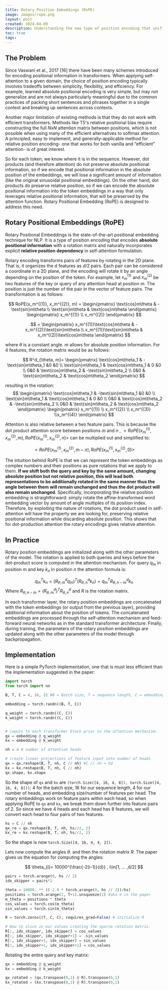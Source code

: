 ```yaml
---
title: Rotary Position Embeddings (RoPE)
image: images/rope.png
layout: post
created: 2024-04-09
description: Understanding the new type of position encoding that unifies absolute and relative approaches.
toc: true
tags:
---
```

## The Problem
Since Vaswani et al., 2017 [16] there have been many schemes introduced for encoding positional information in transformers. When applying self-attention to a given domain, the choice of position encoding typically involves tradeoffs between simplicity, flexibility, and efficiency. For example, learned absolute positional encoding is very simple, but may not generalize and are not always particularly meaningful due to the common practices of packing short sentences and phrases together in a single context and breaking up sentences across contexts.

Another major limitation of existing methods is that they do not work with efficient transformers. Methods like T5's relative positional bias require constructing the full $N\text{x}N$ attention matrix between positions, which is not possible when using many of the efficient alternatives to softmax attention. A principled, easy to implement, and generally-applicable method for relative position encoding- one that works for both vanilla and “efficient” attention- is of great interest. 

So for each token, we know where it is in the sequence. However, dot products (and therefore attention) do not preserve absolute positional information, so if we encode that positional information in the absolute position of the embeddings, we will lose a significant amount of information (like the original sinusoidal positional embeddings). On the other hand, dot products do preserve relative position, so if we can encode the absolute positional information into the token embeddings in a way that only leverages relative positional information, that will be preserved by the attention function. Rotary Positional Embedding (RoPE) is designed to address this need.
## Rotary Positional Embeddings (RoPE)
Rotary Positional Embeddings is the state-of-the-art positional embedding technique for NLP. It is a type of position encoding that encodes **absolute positional information** with a rotation matrix and naturally incorporates explicit **relative position** **dependency** in self-attention formulation. 

Rotary encoding transforms pairs of features by rotating in the 2D plane. That is, it organizes the d features as $d/2$​ pairs. Each pair can be considered a coordinate in a 2D plane, and the encoding will rotate it by an angle depending on the position of the token. For example, let $x_m^{(1)}$ and $x_m^{(2)}$ be two features of the key or query of any attention head at position $m$. The position is just the number of the pair in the vector of feature pairs. The transformation is as follows:

$$
RoPE(x_m^{(1)}, x_m^{(2)}, m) = \begin{pmatrix}
\text{cos}m\theta & -\text{sin}m\theta 
\\ \text{sin}m\theta  & \text{cos}m\theta 
\end{pmatrix}
\begin{pmatrix} x_m^{(1)}
\\ 
x_m^{(2)}
\end{pmatrix}
$$

$$
 = \begin{pmatrix}
x_m^{(1)}\text{cos}m\theta & -x_m^{(2)}\text{sin}m\theta 
\\ x_m^{(1)}\text{sin}m\theta  & x_m^{(2)}\text{cos}m\theta 
\end{pmatrix}
$$

where $\theta$ is a constant angle. $m$ allows for absolute position information. For 4 features, the rotation matrix would be as follows:

$$
R^d_{\theta, m}=
\begin{pmatrix}
 \text{cos}m\theta_1 & -\text{sin}m\theta_1 
 &0  &0 \\ 
\text{sin}m\theta_1  & \text{cos}m\theta_1  & 0 &0 \\ 
 0&0  &   \text{cos}m\theta_2 & -\text{sin}m\theta_2 
 \\ 
 0&0  &  \text{sin}m\theta_2  & \text{cos}m\theta_2
\end{pmatrix}
$$

resulting in the rotation:
$$
\begin{pmatrix}
 \text{cos}m\theta_1 & -\text{sin}m\theta_1 
 &0  &0 \\ 
\text{sin}m\theta_1  & \text{cos}m\theta_1  & 0 &0 \\ 
 0&0  &   \text{cos}m\theta_2 & -\text{sin}m\theta_2 
 \\ 
 0&0  &  \text{sin}m\theta_2  & \text{cos}m\theta_2
\end{pmatrix}
\begin{pmatrix} x_m^{(1)}
\\ 
x_m^{(2)} \\ x_m^{(3)} \\x_m^{(4)} 
\end{pmatrix}
$$


Attention is also relative between a two feature pairs. This is because the dot product attention score between positions $m$ and $n$ , $<RoPE(x_m^{(1)}, x_m^{(2)}, m), RoPE(x_m^{(1)}, x_m^{(2)}, n)>$ can be multiplied out and simplified to:

$$
<RoPE(x_m^{(1)}, x_m^{(2)}, m-n), RoPE(x_m^{(1)}, x_m^{(2)}, 0)>
$$

The intuition behind RoPE is that we can represent the token embeddings as complex numbers and their positions as pure rotations that we apply to them. **If we shift both the query and key by the same amount, changing absolute position but not relative position, this will lead both representations to be additionally rotated in the same manner thus the angle between them will remain unchanged and thus the dot product will also remain unchanged**. Specifically, incorporating the relative position embedding is straightforward: simply rotate the affine-transformed word embedding vector by amount of angle multiples of its position index. Therefore, by exploiting the nature of rotations, the dot product used in self-attention will have the property we are looking for, preserving relative positional information while discarding absolute position. This shows that for dot-production attention the rotary encodings gives relative attention.

## In Practice
Rotary position embeddings are initialized along with the other parameters of the model. The rotation is applied to both queries and keys before the dot-product score is computed in the attention mechanism. For query $q_m$ in position $m$ and key $k_n$ in position $n$ the attention formula is:

$$
q_m^{T}k_{n}= (R^d_{\theta, m}q_m)^T(R^d_{\theta, n}k_{n})=q^T_mR^d_{\theta, n-m}k_n
$$
Where $R_{\theta, n-m}=(R^d_{\theta, m})^TR^d_{\theta, n}$ and $R$ is the rotation matrix. 

In each transformer layer, the rotary position embeddings are concatenated with the token embeddings (or output from the previous layer), providing additional information about the position of tokens. The concatenated embeddings are processed through the self-attention mechanism and feed-forward neural networks as in the standard transformer architecture. Finally, during training, the parameters of the rotary position embeddings are updated along with the other parameters of the model through backpropagation.
## Implementation
Here is a simple PyTorch implementation, one that is must less efficient than the implementation suggested in the paper:

```python
import torch
from torch import nn

B, T, C = 4, 16, 32 #B = Batch size, T = sequence length, C = embedding size

embedding = torch.randn((B, T, C))

q_weight = torch.randn((C, C))
k_weight = torch.randn((C, C))


# inputs to each transformer block prior to the attention mechanism:
qx = embedding @ q_weight 
kx = embedding @ k_weight 

nh = 4 # number of attention heads

# create linear projections of feature input into number of heads
qx = qx.reshape(B, T, nh, C // nh) #C // nh = hd
kx = kx.reshape(B, T, nh, C // nh)
qx.shape, kx.shape
```

So the shape of `qx` and `kx` are `(torch.Size([4, 16, 4, 8]), torch.Size([4, 16, 4, 8]))`;
4 for the batch size, 16 for our sequence length, 4 for our number of heads, and embedding size/number of features per head. The rotary embeddings work on feature pairs within each head, so when applying RoPE to `qx` and `kx`, we break them down further into feature pairs of 2. So since we have 4 heads and each head has 8 features, we will convert each head to four pairs of two features.

```python
hs = C // nh
qx_re = qx.reshape(B, T, nh, hs//2, 2)
kx_re = kx.reshape(B, T, nh, hs//2, 2)
```

So the shape is now `torch.Size([4, 16, 4, 4, 2])`.

Lets now compute the angles $\theta$. and then the rotation matrix $R$. The paper gives us the equation for computing the angles:

$$
\theta_{i}= 10000^{\frac{-2(i-1)}{d}} , i\in[1, ... ,d/2]
$$

```python
pairs = torch.arange(0, hs // 2)
idx_skipper = pairs*2

theta = 10000. ** ((-2.0 * torch.arange(0, hs // 2))/hs)
positions = torch.arange(1, T+1).unsqueeze(1) #aka m in the paper
m_theta = positions * theta
cos_values = torch.cos(m_theta)
sin_values = torch.sin(m_theta)

R = torch.zeros((T, C, C), requires_grad=False) # initialize R

# Now to slice in our values creating the sparse rotation matrix. 
R[:, idx_skipper, idx_skipper] = cos_values
R[:, idx_skipper, idx_skipper+1] = -sin_values
R[:, idx_skipper+1, idx_skipper] = sin_values
R[:, idx_skipper+1, idx_skipper+1] = cos_values

```

Rotating the entire query and key matrix:
```python
qx = embedding @ q_weight 
kx = embedding @ k_weight 

qx_rotated = (qx.transpose(0,1) @ R).transpose(0,1)
kx_rotated = (kx.transpose(0,1) @ R).transpose(0,1)
```